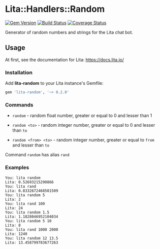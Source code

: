 Lita::Handlers::Random
======================

[![Gem Version](https://badge.fury.io/rb/lita-random.svg)](http://badge.fury.io/rb/lita-random)
[![Build Status](https://travis-ci.org/braiden-vasco/lita-random.svg)](https://travis-ci.org/braiden-vasco/lita-random)
[![Coverage Status](https://coveralls.io/repos/braiden-vasco/lita-random/badge.svg)](https://coveralls.io/r/braiden-vasco/lita-random)

Generator of random numbers and strings for the Lita chat bot.

Usage
-----

At first, see the documentation for Lita: https://docs.lita.io/

### Installation

Add **lita-random** to your Lita instance's Gemfile:

```ruby
gem 'lita-random', '~> 0.2.0'
```

### Commands

- `random` -
  random float number, greater or equal to 0 and lesser than 1

- `random <to>` -
  random integer number, greater or equal to 0 and lesser than `to`

- `random <from> <to>` -
  random integer number, greater or equal to `from` and lesser than `to`

Command `random` has alias `rand`

### Examples

```
You: lita random
Lita: 0.52693215290866
You: lita rand
Lita: 0.8332672468501509
You: lita random 5
Lita: 2
You: lita rand 100
Lita: 24
You: lita random 1.5
Lita: 1.1828046952104034
You: lita random 5 10
Lita: 8
You: lita rand 1000 2000
Lita: 1240
You: lita random 12 13.5
Lita: 13.458799783677263
```
